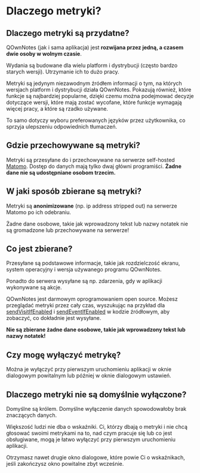 # Dlaczego metryki?

## Dlaczego metryki są przydatne?

QOwnNotes (jak i sama aplikacja) jest **rozwijana przez jedną, a czasem dwie osoby w wolnym czasie**.

Wydania są budowane dla wielu platform i dystrybucji (często bardzo starych wersji). Utrzymanie ich to dużo pracy.

Metryki są jedynym niezawodnym źródłem informacji o tym, na których wersjach platform i dystrybucji działa QOwnNotes. Pokazują również, które funkcje są najbardziej popularne, dzięki czemu można podejmować decyzje dotyczące wersji, które mają zostać wycofane, które funkcje wymagają więcej pracy, a które są rzadko używane.

To samo dotyczy wyboru preferowanych języków przez użytkownika, co sprzyja ulepszeniu odpowiednich tłumaczeń.

## Gdzie przechowywane są metryki?

Metryki są przesyłane do i przechowywane na serwerze self-hosted [Matomo](https://matomo.org/). Dostęp do danych mają tylko dwaj główni programiści. **Żadne dane nie są udostępniane osobom trzecim.**

## W jaki sposób zbierane są metryki?

Metryki są **anonimizowane** (np. ip address stripped out) na serwerze Matomo po ich odebraniu.

Żadne dane osobowe, takie jak wprowadzony tekst lub nazwy notatek nie są gromadzone lub przechowywane na serwerze!

## Co jest zbierane?

Przesyłane są podstawowe informacje, takie jak rozdzielczość ekranu, system operacyjny i wersja używanego programu QOwnNotes.

Ponadto do serwera wysyłane są np. zdarzenia, gdy w aplikacji wykonywane są akcje.

QOwnNotes jest darmowym oprogramowaniem open source. Możesz przeglądać metryki przez cały czas, wyszukując na przykład dla [sendVisitIfEnabled](https://github.com/pbek/QOwnNotes/search?q=sendVisitIfEnabled) i [sendEventIfEnabled](https://github.com/pbek/QOwnNotes/search?q=sendEventIfEnabled) w kodzie źródłowym, aby zobaczyć, co dokładnie jest wysyłane.

**Nie są zbierane żadne dane osobowe, takie jak wprowadzony tekst lub nazwy notatek!**

## Czy mogę wyłączyć metrykę?

Można je wyłączyć przy pierwszym uruchomieniu aplikacji w oknie dialogowym powitalnym lub później w oknie dialogowym ustawień.

## Dlaczego metryki nie są domyślnie wyłączone?

Domyślne są królem. Domyślne wyłączenie danych spowodowałoby brak znaczących danych.

Większość ludzi nie dba o wskaźniki. Ci, którzy dbają o metryki i nie chcą głosować swoimi metrykami na to, nad czym pracuje się lub co jest obsługiwane, mogą je łatwo wyłączyć przy pierwszym uruchomieniu aplikacji.

Otrzymasz nawet drugie okno dialogowe, które powie Ci o wskaźnikach, jeśli zakończysz okno powitalne zbyt wcześnie.
